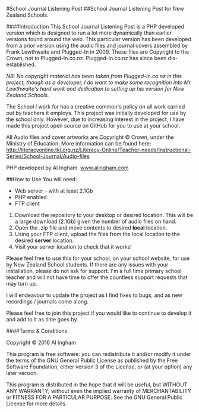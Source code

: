 #School Journal Listening Post
##School Journal Listening Post for New Zealand Schools.

####Introduction
This School Journal Listening Post is a PHP developed version which is designed to run a lot more dynamically than earlier versions found around the web. 
This particular version has been developed from a prior version using the audio files and journal covers assembled by Frank Lewthwaite and Plugged-In in 2009. These files are Copyright to the Crown, not to Plugged-In.co.nz.  Plugged-In.co.nz has since been dis-established. 

*NB: No copyright material has been taken from Plugged-In.co.nz in this project, though as a developer, I do want to make some recognition into Mr. Lewthwaite's hard work and dedication to setting up his version for New Zealand Schools.*

The School I work for has a creative common's policy on all work carried out by teachers it employs. This project was initially developed for use by the school only. However, due to increasing interest in the project, I have made this project open source on GitHub for you to use at your school.

All Audio files and cover artworks are Copyright &copy; Crown, under the Ministry of Education.
More information can be found here: http://literacyonline.tki.org.nz/Literacy-Online/Teacher-needs/Instructional-Series/School-Journal/Audio-files

PHP developed by Al Ingham.
www.alingham.com

##How to Use
You will need:
* Web server - with at least 2.1Gb
* PHP enabled
* FTP client

1. Download the repository to your desktop or desired location. This will be a large download (2.1Gb) given the number of audio files on hand.
2. Open the .zip file and move contents to desired **local** location.
3. Using your FTP client, upload the files from the local location to the desired **server** location. 
4. Visit your server location to check that it works!

Please feel free to use this for your school, on your school website, for use by New Zealand School students.
If there are any issues with your installation, please do not ask for support. I'm a full time primary school teacher and will not have time to offer the countless support requests that may turn up.

I will endeavour to update the project as I find fixes to bugs, and as new recordings / journals come along. 

Please feel free to join this project if you would like to continue to develop it and add to it as time goes by.

####Terms & Conditions

Copyright &copy; 2016  Al Ingham

This program is free software: you can redistribute it and/or modify it under the terms of the GNU General Public License as published by the Free Software Foundation, either version 3 of the License, or (at your option) any later version.

This program is distributed in the hope that it will be useful, but WITHOUT ANY WARRANTY; without even the implied warranty of MERCHANTABILITY or FITNESS FOR A PARTICULAR PURPOSE.  See the GNU General Public License for more details.

